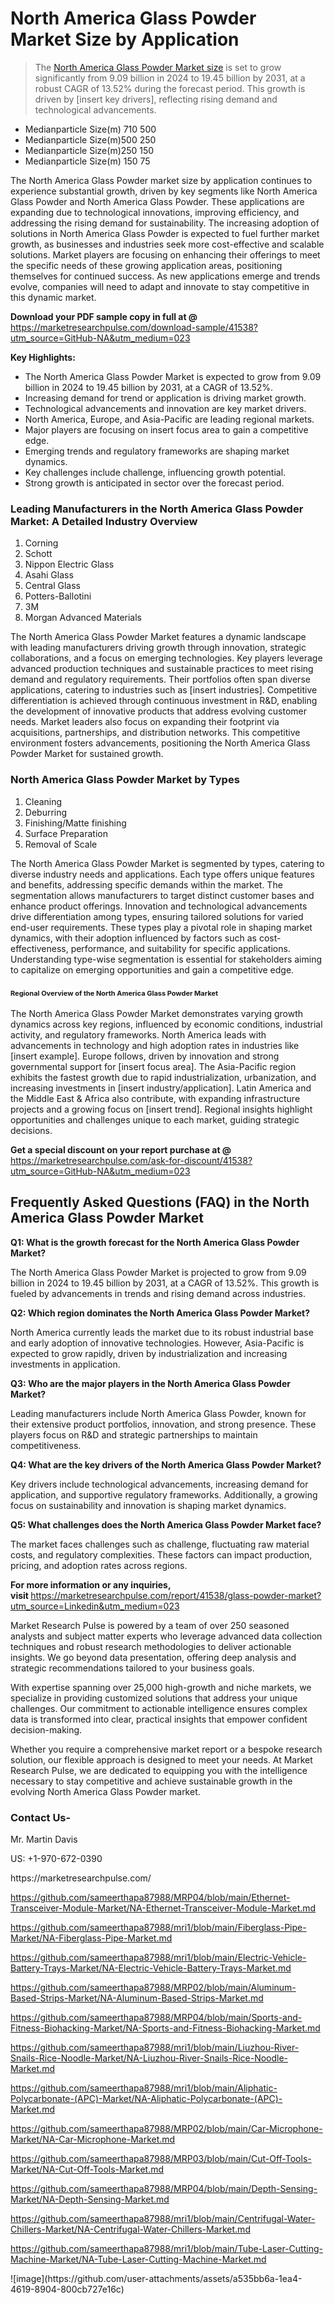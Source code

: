 <h1>North America Glass Powder Market&nbsp;Size by Application</h1><blockquote><p>The <a href="https://marketresearchpulse.com/download-sample/41538?utm_source=GitHub-NA&amp;utm_medium=023">North America Glass Powder Market size</a> is set to grow significantly from 9.09 billion in 2024 to 19.45 billion by 2031, at a robust CAGR of 13.52% during the forecast period. This growth is driven by [insert key drivers], reflecting rising demand and technological advancements.</p></blockquote><ul><li>Medianparticle Size(m) 710 500 <li> Medianparticle Size(m)500 250 <li> Medianparticle Size(m)250 150 <li> Medianparticle Size(m) 150 75</li></ul><p>The North America Glass Powder market size by application continues to experience substantial growth, driven by key segments like North America Glass Powder and North America Glass Powder. These applications are expanding due to technological innovations, improving efficiency, and addressing the rising demand for sustainability. The increasing adoption of solutions in North America Glass Powder is expected to fuel further market growth, as businesses and industries seek more cost-effective and scalable solutions. Market players are focusing on enhancing their offerings to meet the specific needs of these growing application areas, positioning themselves for continued success. As new applications emerge and trends evolve, companies will need to adapt and innovate to stay competitive in this dynamic market.</p><p><strong>Download your PDF sample copy in full at @ </strong><a href="https://marketresearchpulse.com/download-sample/41538?utm_source=GitHub-NA&amp;utm_medium=023">https://marketresearchpulse.com/download-sample/41538?utm_source=GitHub-NA&amp;utm_medium=023</a></p><p><strong>Key Highlights: </strong></p><ul><li>The North America Glass Powder Market is expected to grow from 9.09 billion in 2024 to 19.45 billion by 2031, at a CAGR of 13.52%.</li><li>Increasing demand for trend or application is driving market growth.</li><li>Technological advancements and innovation are key market drivers.</li><li>North America, Europe, and Asia-Pacific are leading regional markets.</li><li>Major players are focusing on insert focus area to gain a competitive edge.</li><li>Emerging trends and regulatory frameworks are shaping market dynamics.</li><li>Key challenges include challenge, influencing growth potential.</li><li>Strong growth is anticipated in sector over the forecast period.</li></ul><h3>Leading Manufacturers in the North America Glass Powder Market: A Detailed Industry Overview</h3><ol><li>Corning</li><li>Schott</li><li>Nippon Electric Glass</li><li>Asahi Glass</li><li>Central Glass</li><li>Potters-Ballotini</li><li>3M</li><li>Morgan Advanced Materials</li></ol><div class="flex max-w-full flex-col flex-grow"><div class="min-h-8 text-message flex w-full flex-col items-end gap-2 whitespace-normal break-words [.text-message+&amp;]:mt-5" dir="auto" data-message-author-role="assistant" data-message-id="fd8432e4-4910-450d-b182-61b7bfb0a01f" data-message-model-slug="gpt-4o"><div class="flex w-full flex-col gap-1 empty:hidden first:pt-[3px]"><div class="markdown prose w-full break-words dark:prose-invert light"><p>The North America Glass Powder Market features a dynamic landscape with leading manufacturers driving growth through innovation, strategic collaborations, and a focus on emerging technologies. Key players leverage advanced production techniques and sustainable practices to meet rising demand and regulatory requirements. Their portfolios often span diverse applications, catering to industries such as [insert industries]. Competitive differentiation is achieved through continuous investment in R&amp;D, enabling the development of innovative products that address evolving customer needs. Market leaders also focus on expanding their footprint via acquisitions, partnerships, and distribution networks. This competitive environment fosters advancements, positioning the North America Glass Powder Market for sustained growth.</p></div></div></div></div><h3>North America Glass Powder Market by Types</h3><ol><li>Cleaning <li> Deburring <li> Finishing/Matte finishing <li> Surface Preparation <li> Removal of Scale</li></ol><div class="flex max-w-full flex-col flex-grow"><div class="min-h-8 text-message flex w-full flex-col items-end gap-2 whitespace-normal break-words [.text-message+&amp;]:mt-5" dir="auto" data-message-author-role="assistant" data-message-id="084470be-0bb7-4664-bddf-5156b4f41249" data-message-model-slug="gpt-4o-mini"><div class="flex w-full flex-col gap-1 empty:hidden first:pt-[3px]"><div class="markdown prose w-full break-words dark:prose-invert light"><p>The North America Glass Powder Market is segmented by types, catering to diverse industry needs and applications. Each type offers unique features and benefits, addressing specific demands within the market. The segmentation allows manufacturers to target distinct customer bases and enhance product offerings. Innovation and technological advancements drive differentiation among types, ensuring tailored solutions for varied end-user requirements. These types play a pivotal role in shaping market dynamics, with their adoption influenced by factors such as cost-effectiveness, performance, and suitability for specific applications. Understanding type-wise segmentation is essential for stakeholders aiming to capitalize on emerging opportunities and gain a competitive edge.</p></div></div></div></div><h3><span style="font-size: 11px;">Regional Overview of the North America Glass Powder Market</span></h3><div class="flex max-w-full flex-col flex-grow"><div class="min-h-8 text-message flex w-full flex-col items-end gap-2 whitespace-normal break-words [.text-message+&amp;]:mt-5" dir="auto" data-message-author-role="assistant" data-message-id="e9038762-ce64-4e30-91c9-9bd413514231" data-message-model-slug="gpt-4o-mini"><div class="flex w-full flex-col gap-1 empty:hidden first:pt-[3px]"><div class="markdown prose w-full break-words dark:prose-invert light"><p>The North America Glass Powder Market demonstrates varying growth dynamics across key regions, influenced by economic conditions, industrial activity, and regulatory frameworks. North America leads with advancements in technology and high adoption rates in industries like [insert example]. Europe follows, driven by innovation and strong governmental support for [insert focus area]. The Asia-Pacific region exhibits the fastest growth due to rapid industrialization, urbanization, and increasing investments in [insert industry/application]. Latin America and the Middle East &amp; Africa also contribute, with expanding infrastructure projects and a growing focus on [insert trend]. Regional insights highlight opportunities and challenges unique to each market, guiding strategic decisions.</p></div></div></div></div><p><strong>Get a special discount on your report purchase at @ </strong><a href="https://marketresearchpulse.com/ask-for-discount/41538?utm_source=GitHub-NA&amp;utm_medium=023">https://marketresearchpulse.com/ask-for-discount/41538?utm_source=GitHub-NA&amp;utm_medium=023</a></p><h2>Frequently Asked Questions (FAQ) in the North America Glass Powder Market</h2><p><strong>Q1: What is the growth forecast for the North America Glass Powder Market?</strong></p><p>The North America Glass Powder Market is projected to grow from 9.09 billion in 2024 to 19.45 billion by 2031, at a CAGR of 13.52%. This growth is fueled by advancements in trends and rising demand across industries.</p><p><strong>Q2: Which region dominates the North America Glass Powder Market?</strong></p><p>North America currently leads the market due to its robust industrial base and early adoption of innovative technologies. However, Asia-Pacific is expected to grow rapidly, driven by industrialization and increasing investments in application.</p><p><strong>Q3: Who are the major players in the North America Glass Powder Market?</strong></p><p>Leading manufacturers include North America Glass Powder, known for their extensive product portfolios, innovation, and strong presence. These players focus on R&amp;D and strategic partnerships to maintain competitiveness.</p><p><strong>Q4: What are the key drivers of the North America Glass Powder Market?</strong></p><p>Key drivers include technological advancements, increasing demand for application, and supportive regulatory frameworks. Additionally, a growing focus on sustainability and innovation is shaping market dynamics.</p><p><strong>Q5: What challenges does the North America Glass Powder Market face?</strong></p><p>The market faces challenges such as challenge, fluctuating raw material costs, and regulatory complexities. These factors can impact production, pricing, and adoption rates across regions.</p><p><strong>For more information or any inquiries, visit&nbsp;</strong><a href="https://marketresearchpulse.com/report/41538/glass-powder-market?utm_source=Linkedin&utm_medium=023">https://marketresearchpulse.com/report/41538/glass-powder-market?utm_source=Linkedin&utm_medium=023</a></p><p>Market Research Pulse is powered by a team of over 250 seasoned analysts and subject matter experts who leverage advanced data collection techniques and robust research methodologies to deliver actionable insights. We go beyond data presentation, offering deep analysis and strategic recommendations tailored to your business goals.</p><p>With expertise spanning over 25,000 high-growth and niche markets, we specialize in providing customized solutions that address your unique challenges. Our commitment to actionable intelligence ensures complex data is transformed into clear, practical insights that empower confident decision-making.</p><p>Whether you require a comprehensive market report or a bespoke research solution, our flexible approach is designed to meet your needs. At Market Research Pulse, we are dedicated to equipping you with the intelligence necessary to stay competitive and achieve sustainable growth in the evolving North America Glass Powder market.</p><h3><strong>Contact Us-</strong></h3><p>Mr. Martin Davis</p><p>US: +1-970-672-0390</p><p>https://marketresearchpulse.com/</p><p><a href="https://github.com/sameerthapa87988/MRP04/blob/main/Ethernet-Transceiver-Module-Market/NA-Ethernet-Transceiver-Module-Market.md">https://github.com/sameerthapa87988/MRP04/blob/main/Ethernet-Transceiver-Module-Market/NA-Ethernet-Transceiver-Module-Market.md</a></p><p><a href="https://github.com/sameerthapa87988/mri1/blob/main/Fiberglass-Pipe-Market/NA-Fiberglass-Pipe-Market.md">https://github.com/sameerthapa87988/mri1/blob/main/Fiberglass-Pipe-Market/NA-Fiberglass-Pipe-Market.md</a></p><p><a href="https://github.com/sameerthapa87988/mri1/blob/main/Electric-Vehicle-Battery-Trays-Market/NA-Electric-Vehicle-Battery-Trays-Market.md">https://github.com/sameerthapa87988/mri1/blob/main/Electric-Vehicle-Battery-Trays-Market/NA-Electric-Vehicle-Battery-Trays-Market.md</a></p><p><a href="https://github.com/sameerthapa87988/MRP02/blob/main/Aluminum-Based-Strips-Market/NA-Aluminum-Based-Strips-Market.md">https://github.com/sameerthapa87988/MRP02/blob/main/Aluminum-Based-Strips-Market/NA-Aluminum-Based-Strips-Market.md</a></p><p><a href="https://github.com/sameerthapa87988/MRP04/blob/main/Sports-and-Fitness-Biohacking-Market/NA-Sports-and-Fitness-Biohacking-Market.md">https://github.com/sameerthapa87988/MRP04/blob/main/Sports-and-Fitness-Biohacking-Market/NA-Sports-and-Fitness-Biohacking-Market.md</a></p><p><a href="https://github.com/sameerthapa87988/mri1/blob/main/Liuzhou-River-Snails-Rice-Noodle-Market/NA-Liuzhou-River-Snails-Rice-Noodle-Market.md">https://github.com/sameerthapa87988/mri1/blob/main/Liuzhou-River-Snails-Rice-Noodle-Market/NA-Liuzhou-River-Snails-Rice-Noodle-Market.md</a></p><p><a href="https://github.com/sameerthapa87988/mri1/blob/main/Aliphatic-Polycarbonate-(APC)-Market/NA-Aliphatic-Polycarbonate-(APC)-Market.md">https://github.com/sameerthapa87988/mri1/blob/main/Aliphatic-Polycarbonate-(APC)-Market/NA-Aliphatic-Polycarbonate-(APC)-Market.md</a></p><p><a href="https://github.com/sameerthapa87988/MRP02/blob/main/Car-Microphone-Market/NA-Car-Microphone-Market.md">https://github.com/sameerthapa87988/MRP02/blob/main/Car-Microphone-Market/NA-Car-Microphone-Market.md</a></p><p><a href="https://github.com/sameerthapa87988/MRP03/blob/main/Cut-Off-Tools-Market/NA-Cut-Off-Tools-Market.md">https://github.com/sameerthapa87988/MRP03/blob/main/Cut-Off-Tools-Market/NA-Cut-Off-Tools-Market.md</a></p><p><a href="https://github.com/sameerthapa87988/MRP04/blob/main/Depth-Sensing-Market/NA-Depth-Sensing-Market.md">https://github.com/sameerthapa87988/MRP04/blob/main/Depth-Sensing-Market/NA-Depth-Sensing-Market.md</a></p><p><a href="https://github.com/sameerthapa87988/mri1/blob/main/Centrifugal-Water-Chillers-Market/NA-Centrifugal-Water-Chillers-Market.md">https://github.com/sameerthapa87988/mri1/blob/main/Centrifugal-Water-Chillers-Market/NA-Centrifugal-Water-Chillers-Market.md</a></p><p><a href="https://github.com/sameerthapa87988/mri1/blob/main/Tube-Laser-Cutting-Machine-Market/NA-Tube-Laser-Cutting-Machine-Market.md">https://github.com/sameerthapa87988/mri1/blob/main/Tube-Laser-Cutting-Machine-Market/NA-Tube-Laser-Cutting-Machine-Market.md</a></p>
![image](https://github.com/user-attachments/assets/a535bb6a-1ea4-4619-8904-800cb727e16c)
